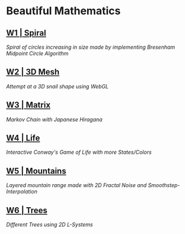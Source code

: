 # Beautiful Mathematics

## [W1 | Spiral](https://jfladas.github.io/matbf/w1/)
*Spiral of circles increasing in size made by implementing Bresenham Midpoint Circle Algorithm*

## [W2 | 3D Mesh](https://jfladas.github.io/matbf/w2/)
*Attempt at a 3D snail shape using WebGL*

## [W3 | Matrix](https://jfladas.github.io/matbf/w3/)
*Markov Chain with Japanese Hiragana*

## [W4 | Life](https://jfladas.github.io/matbf/w4/)
*Interactive Conway's Game of Life with more States/Colors*

## [W5 | Mountains](https://jfladas.github.io/matbf/w5/)
*Layered mountain range made with 2D Fractal Noise and Smoothstep-Interpolation*

## [W6 | Trees](https://jfladas.github.io/matbf/w6/)
*Different Trees using 2D L-Systems*
